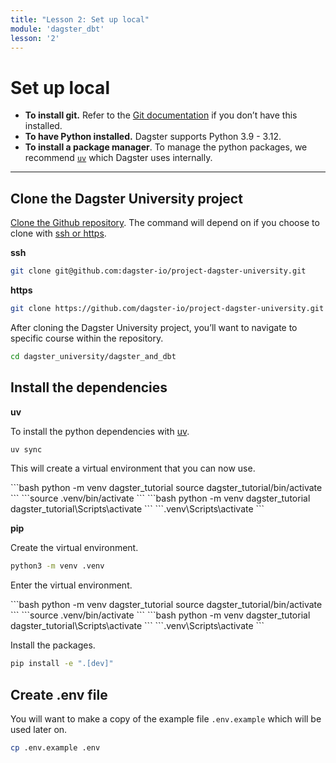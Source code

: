 ```yaml
---
title: "Lesson 2: Set up local"
module: 'dagster_dbt'
lesson: '2'
---
```


# Set up local

- **To install git.** Refer to the [Git documentation](https://github.com/git-guides/install-git) if you don’t have this installed.
- **To have Python installed.**  Dagster supports Python 3.9 - 3.12.
- **To install a package manager**. To manage the python packages, we recommend [`uv`]((https://docs.astral.sh/uv/)) which Dagster uses internally.

---

## Clone the Dagster University project

[Clone the Github repository](https://docs.github.com/en/repositories/creating-and-managing-repositories/cloning-a-repository). The command will depend on if you choose to clone with [ssh or https](https://graphite.dev/guides/git-clone-ssh-vs-https).

**ssh**

```bash
git clone git@github.com:dagster-io/project-dagster-university.git
```

**https**

```bash
git clone https://github.com/dagster-io/project-dagster-university.git
```

After cloning the Dagster University project, you’ll want to navigate to specific course within the repository.

```bash
cd dagster_university/dagster_and_dbt
```

## Install the dependencies

**uv**

To install the python dependencies with [uv](https://docs.astral.sh/uv/).

```bash
uv sync
```

This will create a virtual environment that you can now use.

<Tabs>
    <TabItem value="macos" label="MacOS">
    ```bash python -m venv dagster_tutorial source dagster_tutorial/bin/activate ```
    ```source .venv/bin/activate ```
    </TabItem>
    <TabItem value="windows" label="Windows">
    ```bash python -m venv dagster_tutorial dagster_tutorial\Scripts\activate ```
    ```.venv\Scripts\activate ```
    </TabItem>
</Tabs>

**pip**

Create the virtual environment.

```bash
python3 -m venv .venv
```

Enter the virtual environment.

<Tabs>
    <TabItem value="macos" label="MacOS">
    ```bash python -m venv dagster_tutorial source dagster_tutorial/bin/activate ```
    ```source .venv/bin/activate ```
    </TabItem>
    <TabItem value="windows" label="Windows">
    ```bash python -m venv dagster_tutorial dagster_tutorial\Scripts\activate ```
    ```.venv\Scripts\activate ```
    </TabItem>
</Tabs>

Install the packages.

```bash
pip install -e ".[dev]"
```

## Create .env file

You will want to make a copy of the example file `.env.example` which will be used later on.

```bash
cp .env.example .env
```
